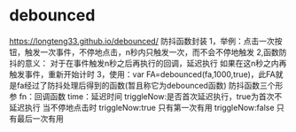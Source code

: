 # debounced
https://longteng33.github.io/debounced/
防抖函数封装
1，举例：点击一次按钮，触发一次事件，不停地点击，n秒内只触发一次，而不会不停地触发
2,函数防抖的意义：
对于在事件触发n秒之后再执行的回调，延迟执行
如果在这n秒之内再触发事件，重新开始计时
3，使用：var FA=debounced(fa,1000,true)，此FA就是fa经过了防抖处理后得到的函数(暂且称它为debounced函数)
防抖函数三个形参
fn：回调函数
time：延迟时间
triggleNow:是否首次延迟执行，true为首次不延迟执行
当不停地点击时
triggleNow:true  只有第一次有用
triggleNow:false  只有最后一次有用

